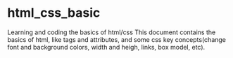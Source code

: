 # html_css_basic
Learning and coding the basics of html/css
This document contains the basics of html, like tags and attributes, and some css key concepts(change font and background colors, width and heigh,
links, box model, etc).
